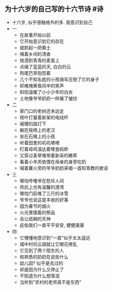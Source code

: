 ## 为十六岁的自己写的十六节诗 #诗
- 十六岁, 似乎感触格外的多. 我意识到自己
- 一
	- 在故事开始以前
	- 它开始意识到它的存在
	- 就抓起一把黄土
	- 嗅着乡间的清香
	- 抛洒到青青的麦苗上
	- 点缀了蓝蓝的天, 白白的云
	- 狗尾巴草抱怨着
	- 几个不知名姓的小孩骑车压倒了它的身子
	- 却难掩黄昏风中的笑声
	- 斜阳温暖了小小少年的白衣
	- 土地像爷爷奶奶一样展了皱纹
- 二
	- 家门口的老树还未远走
	- 枝叶打量着新架的电线杆
	- 阑珊的路灯下
	- 躺在摇椅上的老汉
	- 坐在石墩上的小孩
	- 听着田里的叽叽喳喳
	- 盯着母鸡溜达着啄食蚂蚱
	- 又穿过麦草堆带着新采的嫩草
	- 看着小羊羔依偎在母亲的身旁吃奶
	- 喊着篝火旁的爷爷奶奶来唱一首知青教的歌谣
- 三
	- 哪怕呼噜爷在怒斥人间
	- 热炕上也有温馨的港湾
	- 哪怕门前堆了三尺的冰雪
	- 爷爷也说这是丰收的好事
	- 因为春节的烟火
	- 火光里摆着的祭品
	- 会让纸糊的天神
	- 庇佑我们一直平平安安, 健健康康
- 四
	- 它懵懂地意识到"一直"似乎太太遥远
	- 城中村的云烟就让它眼花缭乱
	- 它见到了两个陌生的人
	- 和熟悉的奶奶在说些什么
	- 幼儿园? 似乎是去过的
	- 却是因为什么又停止了
	- 不知道为什么想落泪
	- 当听到"农村的老师真不是东西"